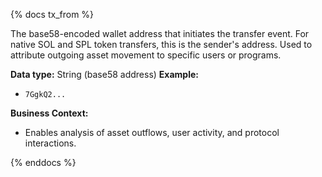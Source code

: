 {% docs tx_from %}

The base58-encoded wallet address that initiates the transfer event. For native SOL and SPL token transfers, this is the sender's address. Used to attribute outgoing asset movement to specific users or programs.

**Data type:** String (base58 address)
**Example:**
- `7GgkQ2...`

**Business Context:**
- Enables analysis of asset outflows, user activity, and protocol interactions.

{% enddocs %}